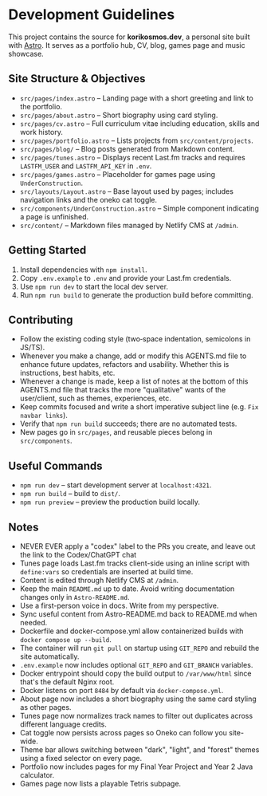 # Development Guidelines

This project contains the source for **korikosmos.dev**, a personal site built with [Astro](https://astro.build/). It serves as a portfolio hub, CV, blog, games page and music showcase.

## Site Structure & Objectives

- `src/pages/index.astro` – Landing page with a short greeting and link to the portfolio.
- `src/pages/about.astro` – Short biography using card styling.
- `src/pages/cv.astro` – Full curriculum vitae including education, skills and work history.
- `src/pages/portfolio.astro` – Lists projects from `src/content/projects`.
- `src/pages/blog/` – Blog posts generated from Markdown content.
- `src/pages/tunes.astro` – Displays recent Last.fm tracks and requires `LASTFM_USER` and `LASTFM_API_KEY` in `.env`.
- `src/pages/games.astro` – Placeholder for games page using `UnderConstruction`.
- `src/layouts/Layout.astro` – Base layout used by pages; includes navigation links and the oneko cat toggle.
- `src/components/UnderConstruction.astro` – Simple component indicating a page is unfinished.
- `src/content/` – Markdown files managed by Netlify CMS at `/admin`.

## Getting Started

1. Install dependencies with `npm install`.
2. Copy `.env.example` to `.env` and provide your Last.fm credentials.
3. Use `npm run dev` to start the local dev server.
4. Run `npm run build` to generate the production build before committing.

## Contributing

- Follow the existing coding style (two‑space indentation, semicolons in JS/TS).
- Whenever you make a change, add or modify this AGENTS.md file to enhance future updates, refactors and usability. Whether this is instructions, best habits, etc.
- Whenever a change is made, keep a list of notes at the bottom of this AGENTS.md file that tracks the more "qualitative" wants of the user/client, such as themes, experiences, etc.
- Keep commits focused and write a short imperative subject line (e.g. `Fix navbar links`).
- Verify that `npm run build` succeeds; there are no automated tests.
- New pages go in `src/pages`, and reusable pieces belong in `src/components`.

## Useful Commands

- `npm run dev` – start development server at `localhost:4321`.
- `npm run build` – build to `dist/`.
- `npm run preview` – preview the production build locally.


## Notes
- NEVER EVER apply a "codex" label to the PRs you create, and leave out the link to the Codex/ChatGPT chat
- Tunes page loads Last.fm tracks client-side using an inline script with `define:vars` so credentials are inserted at build time.
- Content is edited through Netlify CMS at `/admin`.
- Keep the main `README.md` up to date. Avoid writing documentation changes only in `Astro-README.md`.
- Use a first-person voice in docs. Write from my perspective.
- Sync useful content from Astro-README.md back to README.md when needed.
- Dockerfile and docker-compose.yml allow containerized builds with `docker compose up --build`.
- The container will run `git pull` on startup using `GIT_REPO` and rebuild the site automatically.
- `.env.example` now includes optional `GIT_REPO` and `GIT_BRANCH` variables.
- Docker entrypoint should copy the build output to `/var/www/html` since that's
  the default Nginx root.
- Docker listens on port `8484` by default via `docker-compose.yml`.
- About page now includes a short biography using the same card styling as other pages.
- Tunes page now normalizes track names to filter out duplicates across different language credits.
- Cat toggle now persists across pages so Oneko can follow you site-wide.
- Theme bar allows switching between "dark", "light", and "forest" themes using a fixed selector on every page.
- Portfolio now includes pages for my Final Year Project and Year 2 Java calculator.
- Games page now lists a playable Tetris subpage.
